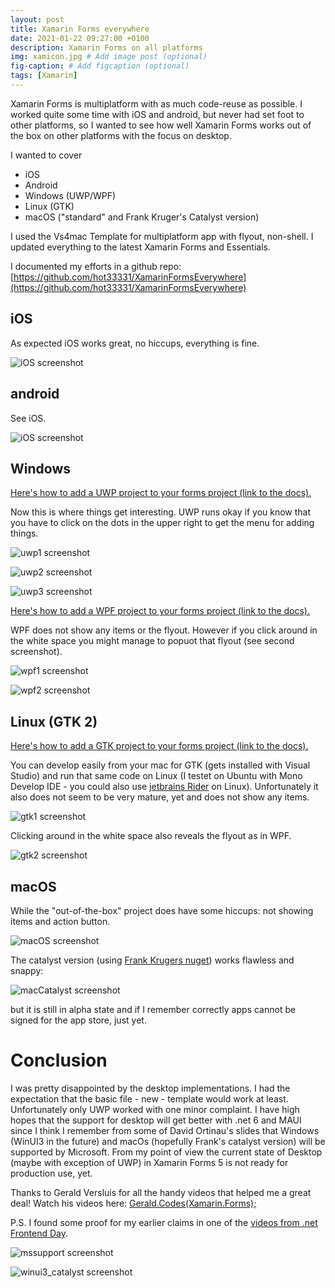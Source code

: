 ```yaml
---
layout: post
title: Xamarin Forms everywhere
date: 2021-01-22 09:27:00 +0100
description: Xamarin Forms on all platforms
img: xamicon.jpg # Add image post (optional)
fig-caption: # Add figcaption (optional)
tags: [Xamarin]
---
```

Xamarin Forms is multiplatform with as much code-reuse as possible. I worked quite some time with iOS and android, but never had set foot to other platforms, so I wanted to see how well Xamarin Forms works out of the box on other platforms with the focus on desktop.

I wanted to cover 
* iOS
* Android
* Windows (UWP/WPF)
* Linux (GTK)
* macOS ("standard" and Frank Kruger's Catalyst version)

I used the Vs4mac Template for multiplatform app with flyout, non-shell. I updated everything to the latest Xamarin Forms and Essentials.

I documented my efforts in a github repo: [https://github.com/hot33331/XamarinFormsEverywhere](https://github.com/hot33331/XamarinFormsEverywhere)


## iOS
As expected iOS works great, no hiccups, everything is fine.

![iOS screenshot](../assets/img/xf_ios.png)

## android
See iOS.

![iOS screenshot](../assets/img/xf_android.png)

## Windows
[Here's how to add a UWP project to your forms project (link to the docs).](https://docs.microsoft.com/en-us/xamarin/xamarin-forms/platform/windows/installation/)

Now this is where things get interesting. UWP runs okay if you know that you have to click on the dots in the upper right to get the menu for adding things.

![uwp1 screenshot](../assets/img/uwp1.png)

![uwp2 screenshot](../assets/img/uwp2.png)

![uwp3 screenshot](../assets/img/uwp3.png)

[Here's how to add a WPF project to your forms project (link to the docs).](https://docs.microsoft.com/en-us/xamarin/xamarin-forms/platform/other/wpf)

WPF does not show any items or the flyout. However if you click around in the white space you might manage to popuot that flyout (see second screenshot).

![wpf1 screenshot](../assets/img/wpf_empty.png)

![wpf2 screenshot](../assets/img/wpf_flyout.png)


## Linux (GTK 2)
[Here's how to add a GTK project to your forms project (link to the docs).](https://docs.microsoft.com/en-us/xamarin/xamarin-forms/platform/other/gtk)

You can develop easily from your mac for GTK (gets installed with Visual Studio) and run that same code on Linux (I testet on Ubuntu with Mono Develop IDE - you could also use [jetbrains Rider](https://www.jetbrains.com/rider/) on Linux). Unfortunately it also does not seem to be very mature, yet and does not show any items.

![gtk1 screenshot](../assets/img/gtk1.png)

Clicking around in the white space also reveals the flyout as in WPF.

![gtk2 screenshot](../assets/img/gtk2.png)

## macOS
While the "out-of-the-box" project does have some hiccups: not showing items and action button.

![macOS screenshot](../assets/img/xf_macos.png)

The catalyst version (using [Frank Krugers nuget](https://github.com/praeclarum/Praeclarum.MacCatalyst)) works flawless and snappy:

![macCatalyst screenshot](../assets/img/xf_catalyst.png)

but it is still in alpha state and if I remember correctly apps cannot be signed for the app store, just yet. 


# Conclusion
I was pretty disappointed by the desktop implementations. I had the expectation that the basic file - new - template would work at least. Unfortunately only UWP worked with one minor complaint. I have high hopes that the support for desktop will get better with .net 6 and MAUI since I think I remember from some of David Ortinau's slides that Windows (WinUI3 in the future) and macOs (hopefully Frank's catalyst version) will be supported by Microsoft. From my point of view the current state of Desktop (maybe with exception of UWP) in Xamarin Forms 5 is not ready for production use, yet.

Thanks to Gerald Versluis for all the handy videos that helped me a great deal! Watch his videos here:
[Gerald.Codes(Xamarin.Forms);](https://www.youtube.com/playlist?list=PLfbOp004UaYUgjhTHjtSixo-iMdz6PhIv)

P.S. I found some proof for my earlier claims in one of the [videos from .net Frontend Day](https://www.youtube.com/watch?v=RnyZZKjdUxk).

![mssupport screenshot](../assets/img/ms_support_desktop.PNG)

![winui3_catalyst screenshot](../assets/img/winui3_catalyst.PNG)



